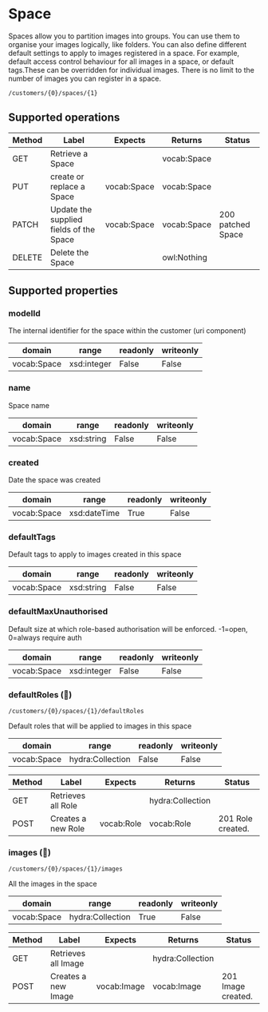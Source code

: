 
# Space

Spaces allow you to partition images into groups. You can use them to organise your images logically, like folders. You can also define different default settings to apply to images registered in a space. For example, default access control behaviour for all images in a space, or default tags.These can be overridden for individual images. There is no limit to the number of images you can register in a space.


```
/customers/{0}/spaces/{1}
```


## Supported operations


|Method|Label|Expects|Returns|Status|
|--|--|--|--|--|
|GET|Retrieve a Space| |vocab:Space| |
|PUT|create or replace a Space|vocab:Space|vocab:Space| |
|PATCH|Update the supplied fields of the Space|vocab:Space|vocab:Space|200 patched Space|
|DELETE|Delete the Space| |owl:Nothing| |


## Supported properties


### modelId

The internal identifier for the space within the customer (uri component)


|domain|range|readonly|writeonly|
|--|--|--|--|
|vocab:Space|xsd:integer|False|False|


### name

Space name


|domain|range|readonly|writeonly|
|--|--|--|--|
|vocab:Space|xsd:string|False|False|


### created

Date the space was created


|domain|range|readonly|writeonly|
|--|--|--|--|
|vocab:Space|xsd:dateTime|True|False|


### defaultTags

Default tags to apply to images created in this space


|domain|range|readonly|writeonly|
|--|--|--|--|
|vocab:Space|xsd:string|False|False|


### defaultMaxUnauthorised

Default size at which role-based authorisation will be enforced. -1=open, 0=always require auth


|domain|range|readonly|writeonly|
|--|--|--|--|
|vocab:Space|xsd:integer|False|False|


### defaultRoles (🔗)


```
/customers/{0}/spaces/{1}/defaultRoles
```

Default roles that will be applied to images in this space


|domain|range|readonly|writeonly|
|--|--|--|--|
|vocab:Space|hydra:Collection|False|False|


|Method|Label|Expects|Returns|Status|
|--|--|--|--|--|
|GET|Retrieves all Role| |hydra:Collection| |
|POST|Creates a new Role|vocab:Role|vocab:Role|201 Role created.|


### images (🔗)


```
/customers/{0}/spaces/{1}/images
```

All the images in the space


|domain|range|readonly|writeonly|
|--|--|--|--|
|vocab:Space|hydra:Collection|True|False|


|Method|Label|Expects|Returns|Status|
|--|--|--|--|--|
|GET|Retrieves all Image| |hydra:Collection| |
|POST|Creates a new Image|vocab:Image|vocab:Image|201 Image created.|

